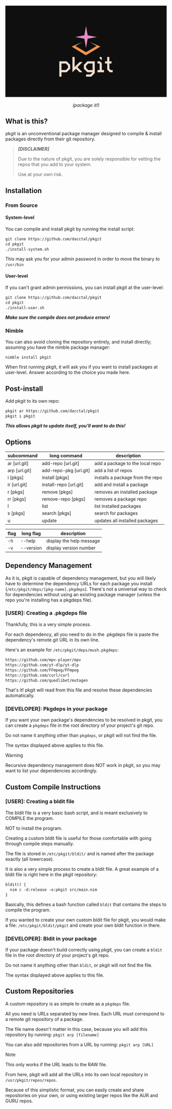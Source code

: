 <div align="center">

  ![logo](./assets/logo.png)
  
*(package it!)*

</div>

## What is this?
pkgit is an unconventional package manager designed to compile & install packages directly from their git repository.

> ***[DISCLAIMER]***
>
> Due to the nature of pkgit, you are solely responsible for vetting the repos that you add to your system.
>
> Use at your own risk.

## Installation
### From Source
#### System-level
You can compile and install pkgit by running the install script:
```
git clone https://github.com/dacctal/pkgit
cd pkgit
./install-system.sh
```
This may ask you for your admin password in order to move the binary to `/usr/bin`

#### User-level
If you can't grant admin permissions, you can install pkgit at the user-level:
```
git clone https://github.com/dacctal/pkgit
cd pkgit
./install-user.sh
```

***Make sure the compile does not produce errors!***

### Nimble
You can also avoid cloning the repository entirely, and install directly; assuming you have the nimble package manager:
```
nimble install pkgit
```

When first running pkgit, it will ask you if you want to install packages at user-level. Answer according to the choice you made here.

## Post-install
Add pkgit to its own repo:
```
pkgit ar https://github.com/dacctal/pkgit
pkgit i pkgit
```
***This allows pkgit to update itself, you'll want to do this!***

## Options

| subcommand        | long command              | description                       |
|-------------------|---------------------------|-----------------------------------|
| ar [url.git]      | add-repo [url.git]        | add a package to the local repo   |
| arp [url.git]     | add-repo-pkg [url.git]    | add a list of repos               |
| i [pkgs]          | install [pkgs]            | installs a package from the repo  |
| ir [url.git]      | install-repo [url.git]    | add and install a package         |
| r [pkgs]          | remove [pkgs]             | removes an installed package      |
| rr [pkgs]         | remove-repo [pkgs]        | removes a package repo            |
| l                 | list                      | list installed packages           |
| s [pkgs]          | search [pkgs]             | search for packages               |
| u                 | update                    | updates all installed packages    |

| flag              | long flag                 | description                       |
|-------------------|---------------------------|-----------------------------------|
| -h                | --help                    | display the help message          |
| -v                | --version                 | display version number            |

## Dependency Management
As it is, pkgit is capable of dependency management, but you will likely have to determine the dependency URLs for each package you install (`/etc/pkgit/deps/[pkg-name].pkgdeps`). There's not a universal way to check for dependencies without using an existing package manager (unless the repo you're installing has a pkgdeps file).

### [USER]: Creating a .pkgdeps file
Thankfully, this is a very simple process.

For each dependency, all you need to do in the .pkgdeps file is paste the dependency's remote git URL in its own line.

Here's an example for `/etc/pkgit/deps/mush.pkgdeps`:
```
https://github.com/mpv-player/mpv
https://github.com/yt-dlp/yt-dlp
https://github.com/FFmpeg/FFmpeg
https://github.com/curl/curl
https://github.com/quodlibet/mutagen
```

That's it! pkgit will read from this file and resolve these dependencies automatically.

### [DEVELOPER]: Pkgdeps in your package
If you want your own package's dependencies to be resolved in pkgit, you can create a `pkgdeps` file in the root directory of your project's git repo.

Do not name it anything other than `pkgdeps`, or pkgit will not find the file.

The syntax displayed above applies to this file.

> [!WARNING]
> Recursive dependency management does NOT work in pkgit, so you may want to list your dependencies accordingly.

## Custom Compile Instructions
### [USER]: Creating a bldit file
The bldit file is a very basic bash script, and is meant exclusively to COMPILE the program.

NOT to install the program.

Creating a custom bldit file is useful for those comfortable with going through compile steps manually.

The file is stored in `/etc/pkgit/bldit/` and is named after the package exactly (all lowercase).

It is also a very simple process to create a bldit file. A great example of a bldit file
is right here in the pkgit repository:
```
bldit() {
  nim c -d:release -o:pkgit src/main.nim
}
```
Basically, this defines a bash function called `bldit` that contains the steps to compile the program.

If you wanted to create your own custom bldit file for pkgit,
you would make a file: `/etc/pkgit/bldit/pkgit` and create your own bldit function in there.

### [DEVELOPER]: Bldit in your package
If your package doesn't build correctly using pkgit, you can create a `bldit` file in the root directory of your project's git repo.

Do not name it anything other than `bldit`, or pkgit will not find the file.

The syntax displayed above applies to this file.

## Custom Repositories
A custom repository is as simple to create as a `pkgdeps` file.

All you need is URLs separated by new lines. Each URL must correspond to a remote git repository of a package.

The file name doesn't matter in this case, because you will add this repository by running:
`pkgit arp [filename]`

You can also add repositories from a URL by running:
`pkgit arp [URL]`
> [!NOTE]
> This only works if the URL leads to the RAW file.

From here, pkgit will add all the URLs into its own local repository in `/usr/pkgit/repos/repos`.

Because of this simplistic format, you can easily create and share repositories on your own, or using existing larger repos like the AUR and GURU repos.
